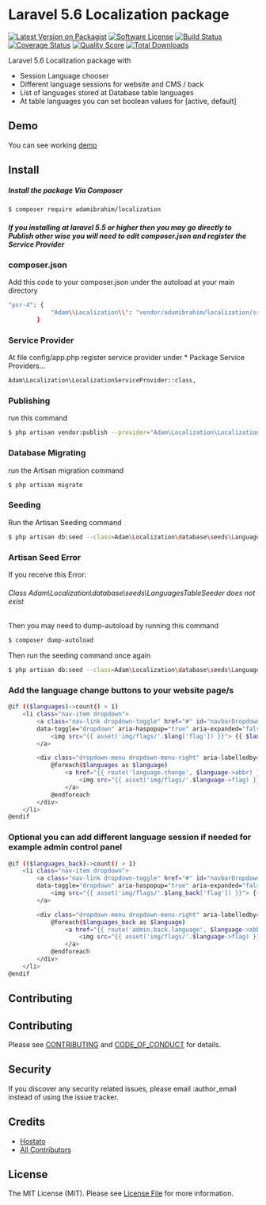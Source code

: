# Laravel 5.6 Localization package

[![Latest Version on Packagist][ico-version]][link-packagist]
[![Software License][ico-license]](LICENSE.md)
[![Build Status][ico-travis]][link-travis]
[![Coverage Status][ico-scrutinizer]][link-scrutinizer]
[![Quality Score][ico-code-quality]][link-code-quality]
[![Total Downloads][ico-downloads]][link-downloads]

Laravel 5.6 Localization package with
- Session Language chooser
- Different language sessions for website and CMS / back
- List of languages stored at Database table languages 
- At table languages you can set boolean values for [active, default]  

## Demo

You can see working [demo](http://admin.hostato.com)

## Install



##### Install the package Via Composer

``` bash
$ composer require adamibrahim/localization
```

##### If you installing at laravel 5.5 or higher then you may go directly to Publish other wise you will need to edit composer.json and register the Service Provider

### composer.json

Add this code to your composer.json under the autoload at your main directory

``` bash
"psr-4": {
            "Adam\\Localization\\": "vendor/adamibrahim/localization/src"
        }
```

### Service Provider

At file config/app.php register service provider under * Package Service Providers...

``` bash
Adam\Localization\LocalizationServiceProvider::class,
```

### Publishing

run this command

``` bash
$ php artisan vendor:publish --provider="Adam\Localization\LocalizationServiceProvider" --force
```


### Database Migrating

run the Artisan migration command 

``` bash
$ php artisan migrate
```

### Seeding
Run the Artisan Seeding command

``` bash
$ php artisan db:seed --class=Adam\Localization\database\seeds\LanguagesTableSeeder
```

### Artisan Seed Error
If you receive this Error: 
###### Class Adam\Localization\database\seeds\LanguagesTableSeeder does not exist
Then you may need to dump-autoload by running this command 
``` bash
$ composer dump-autoload
```

Then run the seeding command once again

``` bash
$ php artisan db:seed --class=Adam\Localization\database\seeds\LanguagesTableSeeder
```

### Add the language change buttons to your website page/s
``` bash
@if (($languages)->count() > 1)
    <li class="nav-item dropdown">
        <a class="nav-link dropdown-toggle" href="#" id="navbarDropdownMenuLink" 
        data-toggle="dropdown" aria-haspopup="true" aria-expanded="false">
            <img src="{{ asset('img/flags/'.$lang['flag']) }}"> {{ $lang['abbr'] }}<span class="caret"></span>
        </a>

        <div class="dropdown-menu dropdown-menu-right" aria-labelledby="navbarDropdownMenuLink">
            @foreach($languages as $language)
                <a href="{{ route('language.change', $language->abbr) }}" class="dropdown-item">
                    <img src="{{ asset('img/flags/'.$language->flag) }}"> {{$language->native}}
                </a>
            @endforeach
        </div>
    </li>
@endif
```



### Optional you can add different language session if needed for example admin control panel 
``` bash
@if (($languages_back)->count() > 1)
    <li class="nav-item dropdown">
        <a class="nav-link dropdown-toggle" href="#" id="navbarDropdownMenuLink" 
        data-toggle="dropdown" aria-haspopup="true" aria-expanded="false">
            <img src="{{ asset('img/flags/'.$lang_back['flag']) }}"> {{ $lang_back['abbr'] }}<span class="caret"></span>
        </a>

        <div class="dropdown-menu dropdown-menu-right" aria-labelledby="navbarDropdownMenuLink">
            @foreach($languages_back as $language)
                <a href="{{ route('admin.back.language', $language->abbr) }}" class="dropdown-item">
                    <img src="{{ asset('img/flags/'.$language->flag) }}"> {{$language->native}}
                </a>
            @endforeach
        </div>
    </li>
@endif
```
## Contributing

## Contributing

Please see [CONTRIBUTING](CONTRIBUTING.md) and [CODE_OF_CONDUCT](CODE_OF_CONDUCT.md) for details.

## Security

If you discover any security related issues, please email :author_email instead of using the issue tracker.

## Credits

- [Hostato](http://wwww.hostato.com)
- [All Contributors][link-contributors]

## License

The MIT License (MIT). Please see [License File](LICENSE.md) for more information.

[ico-version]: https://img.shields.io/packagist/v/:vendor/:package_name.svg?style=flat-square
[ico-license]: https://img.shields.io/badge/license-MIT-brightgreen.svg?style=flat-square
[ico-travis]: https://img.shields.io/travis/:vendor/:package_name/master.svg?style=flat-square
[ico-scrutinizer]: https://img.shields.io/scrutinizer/coverage/g/:vendor/:package_name.svg?style=flat-square
[ico-code-quality]: https://img.shields.io/scrutinizer/g/:vendor/:package_name.svg?style=flat-square
[ico-downloads]: https://img.shields.io/packagist/dt/:vendor/:package_name.svg?style=flat-square

[link-packagist]: https://packagist.org/packages/adamibrahim/localization
[link-travis]: https://travis-ci.org/:vendor/:package_name
[link-scrutinizer]: https://scrutinizer-ci.com/g/:vendor/:package_name/code-structure
[link-code-quality]: https://scrutinizer-ci.com/g/:vendor/:package_name
[link-downloads]: https://packagist.org/packages/adamibrahim/localization
[link-author]: https://github.com/adamibrahim
[link-contributors]: ../../contributors